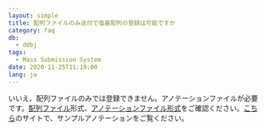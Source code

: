 ```yaml
---
layout: simple
title: 配列ファイルのみ送付で塩基配列の登録は可能ですか
category: faq
db:
  - ddbj
tags: 
  - Mass Submission System
date: 2020-11-25T11:19:00
lang: ja
---
```


<p>いいえ、配列ファイルのみでは登録できません。アノテーションファイルが必要です。<a href="/ddbj/file-format.html#sequence">配列ファイル</a>形式、<a href="/ddbj/file-format.html#annotation">アノテーションファイル形式</a>をご確認ください。<a href="/ddbj/file-format.html#sample">こちら</a>のサイトで、サンプルアノテーションをご覧ください。</p>